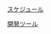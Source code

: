 [スケジュール](https://docs.google.com/spreadsheets/d/1I3KNECilzMQsirx5BpCumcEB4AhEFhuH2Ba70sXrXzs/edit?usp=sharing)

[開発ツール](https://docs.google.com/spreadsheets/d/1E9-Rp6chhxsVOZhou7pOan8cW_mlV0vr/edit#gid=974568031)
